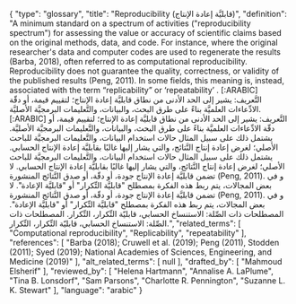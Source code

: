 {
    "type": "glossary",
    "title": "Reproducibility (قابليَّة إعادة الإنتاج)",
    "definition": "A minimum standard on a spectrum of activities (\"reproducibility spectrum\") for assessing the value or accuracy of scientific claims based on the original methods, data, and code. For instance, where the original researcher's data and computer codes are used to regenerate the results (Barba, 2018), often referred to as computational reproducibility. Reproducibility does not guarantee the quality, correctness, or validity of the published results (Peng, 2011). In some fields, this meaning is, instead, associated with the term “replicability” or ‘repeatability’ . [:ARABIC] التَّعريف: يشير إلى الحد الأدنى من نطاق قابليَّة إعادة الإنتاج؛ لتقييم قيمة، أو دقّة الادِّعاءات العلميَّة بناءً على طرق البحث، والبيانات، والتَّعليمات البرمجيَّة الأصليَّة. [:ARABIC] التَّعريف: يشير إلى الحد الأدنى من نطاق قابليَّة إعادة الإنتاج؛ لتقييم قيمة، أو دقّة الادِّعاءات العلميَّة بناءً على طرق البحث، والبيانات، والتَّعليمات البرمجيَّة الأصليَّة. يشتمل ذلك على سبيل المثال حالات استخدام البيانات، والتَّعليمات البرمجيَّة للباحث الأصلي؛ لغرض إعادة إنتاج النَّتائج، والتي يشار إليها غالبًا بقابليَّة إعادة الإنتاج الحسابي. يشتمل ذلك على سبيل المثال حالات استخدام البيانات، والتَّعليمات البرمجيَّة للباحث الأصلي؛ لغرض إعادة إنتاج النَّتائج، والتي يشار إليها غالبًا بقابليَّة إعادة الإنتاج الحسابي. لا تضمن قابليَّة إعادة الإنتاج جودة، أو دقّة، أو صدق النَّتائج المنشورة (Peng, 2011). و في بعض المجالات، يتم ربط هذه الفكرة بمصطلح \"قابليَّة التِّكرار\" أو \"قابليَّة الإعادة\". لا تضمن قابليَّة إعادة الإنتاج جودة، أو دقّة، أو صدق النَّتائج المنشورة (Peng, 2011). و في بعض المجالات، يتم ربط هذه الفكرة بمصطلح \"قابليَّة التِّكرار\" أو \"قابليَّة الإعادة\". المصطلحات ذات الصِّلة: الاستنساخ الحسابي، قابليّة التِّكرار، التِّكرار. المصطلحات ذات الصِّلة: الاستنساخ الحسابي، قابليّة التِّكرار، التِّكرار.",
    "related_terms": [
        "Computational reproducibility",
        "Replicability",
        "repeatability"
    ],
    "references": [
        "Barba (2018); Cruwell et al. (2019); Peng (2011), Stodden (2011); Syed (2019); National Academies of Sciences, Engineering, and Medicine (2019)"
    ],
    "alt_related_terms": [
        null
    ],
    "drafted_by": [
        "Mahmoud Elsherif"
    ],
    "reviewed_by": [
        "Helena Hartmann",
        "Annalise A. LaPlume",
        "Tina B. Lonsdorf",
        "Sam Parsons",
        "Charlotte R. Pennington",
        "Suzanne L. K. Stewart"
    ],
    "language": "arabic"
}
